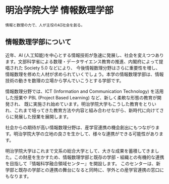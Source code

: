 # 明治学院大学 情報数理学部

```
情報と数理の力で、人が主役のAI社会を創る。
```

## 情報数理学部について

近年、AI (人工知能)を中心とする情報技術が急速に発展し、社会を変えつつあります。文部科学省による数理・データサイエンス教育の推進、内閣府によって提唱された Society 5.0 などにより、
今後情報数理分野はさらに重要性を増し、情報数理を修めた人材が求められていくでしょう。本学の情報数理学部は、情報技術の動きを数理の立場から学んでいこうとする学部です。

情報数理分野では、ICT (Information and Communication Technology) を活用した授業や PBL (Project Based Learning) など、新しく柔軟な形態の教育が開発され、
既に実施され始めています。明治学院大学もこうした教育をとりいれ、これまで培ってきた教育方法や内容と組み合わせながら、新時代に向けてさらに発展した授業を展開します。

社会からの期待が高い情報数理分野は、産学官連携の機会創出にもつながります。明治学院大学の立地の良さを生かして、様々な連携ができる可能性があります。

明治学院大学はこれまで文系の総合大学として、大きな成果を蓄積してきました。この財産を生かすため、情報数理学部と既存の学部・組織との有機的な連携を目指して『情報科学融合領域センター』を開設します。
このセンターは、新学部と既存の学部との連携の舞台になると同時に、学外との産学官連携の窓口にもなります。

